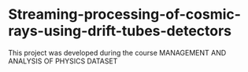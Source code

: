 # Streaming-processing-of-cosmic-rays-using-drift-tubes-detectors
This project was developed during the course MANAGEMENT AND ANALYSIS OF PHYSICS DATASET
